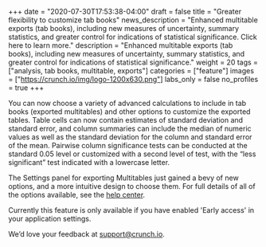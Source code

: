 +++
date = "2020-07-30T17:53:38-04:00"
draft = false
title = "Greater flexibility to customize tab books"
news_description = "Enhanced multitable exports (tab books), including new measures of uncertainty, summary statistics, and greater control for indications of statistical significance. Click here to learn more."
description = "Enhanced multitable exports (tab books), including new measures of uncertainty, summary statistics, and greater control for indications of statistical significance."
weight = 20
tags = ["analysis, tab books, multitable, exports"]
categories = ["feature"]
images = ["https://crunch.io/img/logo-1200x630.png"]
labs_only = false
no_profiles = true
+++

You can now choose a variety of advanced calculations to include in tab books (exported multitables) and other options to customize the exported tables. Table cells can now contain estimates of standard deviation and standard error, and column summaries can include the median of numeric values as well as the standard deviation for the column and standard error of the mean. Pairwise column significance tests can be conducted at the standard 0.05 level or customized with a second level of test, with the “less significant” test indicated with a lowercase letter.

The Settings panel for exporting Multitables just gained a bevy of new options, and a more intuitive design to choose them. For full details of all of the options available, see the [help center](https://help.crunch.io/hc/en-us/articles/360040498732-Exporting-Tab-Books).  

Currently this feature is only available if you have enabled 'Early access' in your application settings.

We’d love your feedback at [support@crunch.io](mailto:support@crunch.io).
